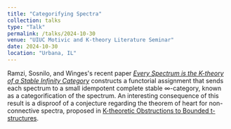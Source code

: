```yaml
---
title: "Categorifying Spectra"
collection: talks
type: "Talk"
permalink: /talks/2024-10-30
venue: "UIUC Motivic and K-theory Literature Seminar"
date: 2024-10-30
location: "Urbana, IL"
---
```


Ramzi, Sosnilo, and Winges's recent paper [_Every Spectrum is the K-theory of a Stable Infinity Category_](https://arxiv.org/abs/2401.06510) constructs a functorial assignment that sends each spectrum to a small idempotent complete stable $\infty$-category, known as a categorification of the spectrum. An interesting consequence of this result is a disproof of a conjecture regarding the theorem of heart for non-connective spectra, proposed in [K-theoretic Obstructions to Bounded t-structures](https://arxiv.org/abs/1610.07207). 
